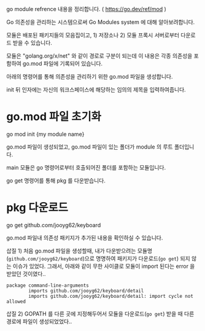 go module refrence 내용을 정리합니다. ( https://go.dev/ref/mod )

Go 의존성을 관리하는 시스템으로써 Go Modules system 에 대해 알아보려합니다.

모듈은 배포된 패키지들의 모음집이고, 1) 저장소나 2) 모듈 프록시 서버로부터 다운로드 받을 수 있습니다.

모듈은 "golang.org/x/net" 와 같이 경로로 구분이 되는데 이 내용은 각종 의존성을 포함하여 go.mod 파일에 기록되어 있습니다.

아래의 명령어를 통해 의존성을 관리하기 위한 go.mod 파일을 생성합니다.

init 뒤 인자에는 자신의 워크스페이스에 해당하는 임의의 제목을 입력하여줍니다.

# go.mod 파일 초기화
go mod init {my module name}

go.mod 파일이 생성되었고, go.mod 파일이 있는 폴더가 module 의 루트 폴더입니다.

main 모듈은 go 명령어로부터 호출되어진 폴더를 포함하는 모듈입니다.

go get 명령어를 통해 pkg 를 다운받습니다.

# pkg 다운로드
go get github.com/jooyg62/keyboard

go.mod 파일내 의존성 패키지가 추가된 내용을 확인하실 수 있습니다.

삽질 1) 처음 go.mod 파일을 생성할때, 내가 다운받으려는 모듈명(`github.com/jooyg62/keyboard`)으로 명명하여 패키지가 다운로드(`go get`) 되지 않는 이슈가 있었다.
그래서, 아래와 같이 무한 사이클로 모듈이 import 된다는 error 을 받았던 것이였다..
```
package command-line-arguments
        imports github.com/jooyg62/keyboard/detail
        imports github.com/jooyg62/keyboard/detail: import cycle not allowed
```

삽질 2) GOPATH 를 다른 곳에 지정해두어서 모듈을 다운로드(`go get`) 받을 때 다른 경로에 파일이 생성되었었다..



